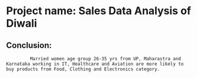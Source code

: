 # Project name: Sales Data Analysis of Diwali
## Conclusion: 
             Married women age group 26-35 yrs from UP, Maharastra and Karnataka working in IT, Healthcare and Aviation are more likely to buy products from Food, Clothing and Electronics category.

